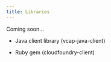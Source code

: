 ```yaml
---
title: Libraries
---
```


Coming soon...

* Java client library (vcap-java-client)

* Ruby gem (cloudfoundry-client)

